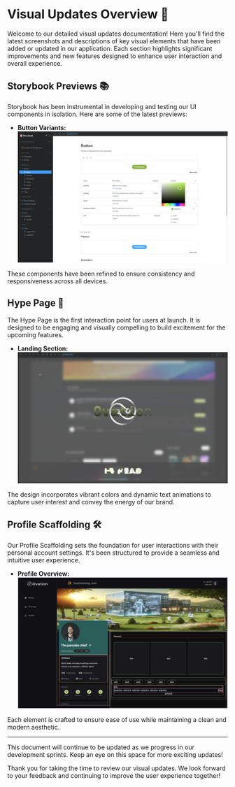# Visual Updates Overview 🌟

Welcome to our detailed visual updates documentation! Here you'll find the latest screenshots and descriptions of key visual elements that have been added or updated in our application. Each section highlights significant improvements and new features designed to enhance user interaction and overall experience.

## Storybook Previews 📚

Storybook has been instrumental in developing and testing our UI components in isolation. Here are some of the latest previews:

- **Button Variants:** ![Button Variants](storybook-previews.png)
<!-- - **Input Fields:** ![Input Fields](path/to/input-fields.png)
- **Modals and Popovers:** ![in progress](path/to/modals-popovers.png) -->

These components have been refined to ensure consistency and responsiveness across all devices.

## Hype Page 🚀

The Hype Page is the first interaction point for users at launch. It is designed to be engaging and visually compelling to build excitement for the upcoming features.

- **Landing Section:** ![Landing Section](hype-preview.png)
<!-- - **Feature Highlights:** ![Feature Highlights](path/to/feature-highlights.png) -->

The design incorporates vibrant colors and dynamic text animations to capture user interest and convey the energy of our brand.

## Profile Scaffolding 🛠️

Our Profile Scaffolding sets the foundation for user interactions with their personal account settings. It's been structured to provide a seamless and intuitive user experience.

- **Profile Overview:** ![Profile Overview](scaffolding-0.png)
<!-- - **Settings Menu:** ![Settings Menu](path/to/settings-menu.png) -->

Each element is crafted to ensure ease of use while maintaining a clean and modern aesthetic.

---

This document will continue to be updated as we progress in our development sprints. Keep an eye on this space for more exciting updates!

Thank you for taking the time to review our visual updates. We look forward to your feedback and continuing to improve the user experience together!

